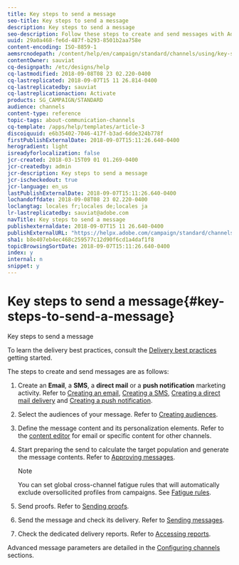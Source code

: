 ```yaml
---
title: Key steps to send a message
seo-title: Key steps to send a message
description: Key steps to send a message
seo-description: Follow these steps to create and send messages with Adobe Campaign.
uuid: 29a0a468-fe6d-487f-b293-8501b2aa758e
content-encoding: ISO-8859-1
aemsrcnodepath: /content/help/en/campaign/standard/channels/using/key-steps-to-send-a-message
contentOwner: sauviat
cq-designpath: /etc/designs/help
cq-lastmodified: 2018-09-08T08 23 02.220-0400
cq-lastreplicated: 2018-09-07T15 11 26.814-0400
cq-lastreplicatedby: sauviat
cq-lastreplicationaction: Activate
products: SG_CAMPAIGN/STANDARD
audience: channels
content-type: reference
topic-tags: about-communication-channels
cq-template: /apps/help/templates/article-3
discoiquuid: e6b35402-7046-417f-b3ad-6dde324b778f
firstPublishExternalDate: 2018-09-07T15:11:26.640-0400
herogradient: light
isreadyforlocalization: false
jcr-created: 2018-03-15T09 01 01.269-0400
jcr-createdby: admin
jcr-description: Key steps to send a message
jcr-ischeckedout: true
jcr-language: en_us
lastPublishExternalDate: 2018-09-07T15:11:26.640-0400
lochandoffdate: 2018-09-08T08 23 02.220-0400
loclangtag: locales fr;locales de;locales ja
lr-lastreplicatedby: sauviat@adobe.com
navTitle: Key steps to send a message
publishexternaldate: 2018-09-07T15 11 26.640-0400
publishExternalURL: "https://helpx.adobe.com/campaign/standard/channels/using/key-steps-to-send-a-message.html"
sha1: b8e407eb4ec468c259577c12d90f6cd1a4daf1f8
topicBrowsingSortDate: 2018-09-07T15:11:26.640-0400
index: y
internal: n
snippet: y
---
```


# Key steps to send a message{#key-steps-to-send-a-message}

Key steps to send a message

To learn the delivery best practices, consult the [Delivery best practices](http://docs.campaign.adobe.com/doc/standard/getting_started/en/ACS_DeliveryBestPractices.html) getting started.

The steps to create and send messages are as follows:

1. Create an **Email**, a **SMS**, a **direct mail** or a **push notification** marketing activity. Refer to [Creating an email](../../channels/using/creating-an-email.md), [Creating a SMS](../../channels/using/creating-an-sms-message.md), [Creating a direct mail delivery](../../channels/using/creating-the-direct-mail.md) and [Creating a push notification](../../channels/using/creating-and-sending-a-push-notification.md).
1. Select the audiences of your message. Refer to [Creating audiences](../../audiences/using/creating-audiences.md).
1. Define the message content and its personalization elements. Refer to the [content editor](../../designing/using/about-email-content-design.md) for email or specific content for other channels.
1. Start preparing the send to calculate the target population and generate the message contents. Refer to [Approving messages](../../sending/using/preparing-the-send.md).

   >[!NOTE]
   >
   >You can set global cross-channel fatigue rules that will automatically exclude oversollicited profiles from campaigns. See [Fatigue rules](../../administration/using/fatigue-rules.md).

1. Send proofs. Refer to [Sending proofs](../../sending/using/managing-test-profiles-and-sending-proofs.md#sending-proofs).
1. Send the message and check its delivery. Refer to [Sending messages](../../sending/using/confirming-the-send.md).
1. Check the dedicated delivery reports. Refer to [Accessing reports](../../reporting/using/about-dynamic-reports.md).

Advanced message parameters are detailed in the [Configuring channels](../../administration/using/about-channel-configuration.md) sections.
